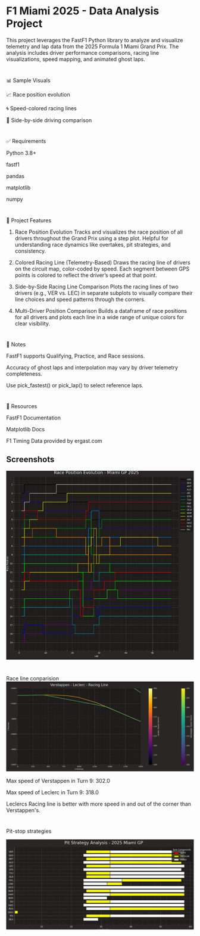 
# F1 Miami 2025 - Data Analysis Project
This project leverages the FastF1 Python library to analyze and visualize telemetry and lap data from the 2025 Formula 1 Miami Grand Prix. The analysis includes driver performance comparisons, racing line visualizations, speed mapping, and animated ghost laps.
#
📊 Sample Visuals

📈 Race position evolution

🌀 Speed-colored racing lines

🧭 Side-by-side driving comparison

#
✅ Requirements

Python 3.8+

fastf1

pandas

matplotlib

numpy
#
📁 Project Features

1. Race Position Evolution
Tracks and visualizes the race position of all drivers throughout the Grand Prix using a step plot. Helpful for understanding race dynamics like overtakes, pit strategies, and consistency.

2. Colored Racing Line (Telemetry-Based)
Draws the racing line of drivers on the circuit map, color-coded by speed. Each segment between GPS points is colored to reflect the driver’s speed at that point.

3. Side-by-Side Racing Line Comparison
Plots the racing lines of two drivers (e.g., VER vs. LEC) in separate subplots to visually compare their line choices and speed patterns through the corners.

5. Multi-Driver Position Comparison
Builds a dataframe of race positions for all drivers and plots each line in a wide range of unique colors for clear visibility.

#
📌 Notes

FastF1 supports Qualifying, Practice, and Race sessions.

Accuracy of ghost laps and interpolation may vary by driver telemetry completeness.

Use pick_fastest() or pick_lap() to select reference laps.

#
🔗 Resources

FastF1 Documentation

Matplotlib Docs

F1 Timing Data provided by ergast.com


## Screenshots

![App Screenshot](https://github.com/spacedragonx/F1-Driver-Data-Analysis/blob/main/Screenshots/posi.png?raw=true)

# 
Race line conparision
![App Screenshot](https://github.com/spacedragonx/F1-Driver-Data-Analysis/blob/main/Screenshots/RacingLineComparision.png?raw=true)

Max speed of Verstappen in Turn 9: 302.0

Max speed of Leclerc in Turn 9: 318.0

Leclercs Racing line is better with more speed in and out of the corner than Verstappen's.

# 
Pit-stop strategies

![App Screenshot](https://github.com/spacedragonx/F1-Driver-Data-Analysis/blob/main/Screenshots/PitStrategy.png?raw=true)


